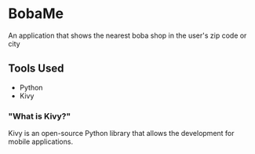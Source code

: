 # BobaMe

An application that shows the nearest boba shop in the user's zip code or city

## Tools Used

- Python
- Kivy

### "What is Kivy?"

Kivy is an open-source Python library that allows the development for mobile applications.
